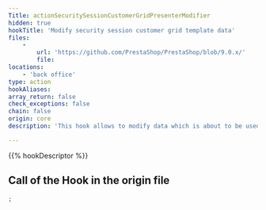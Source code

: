 ```yaml
---
Title: actionSecuritySessionCustomerGridPresenterModifier
hidden: true
hookTitle: 'Modify security session customer grid template data'
files:
    -
        url: 'https://github.com/PrestaShop/PrestaShop/blob/9.0.x/'
        file: 
locations:
    - 'back office'
type: action
hookAliases: 
array_return: false
check_exceptions: false
chain: false
origin: core
description: 'This hook allows to modify data which is about to be used in template for security session customer grid'

---
```


{{% hookDescriptor %}}

## Call of the Hook in the origin file

```php
;
```

